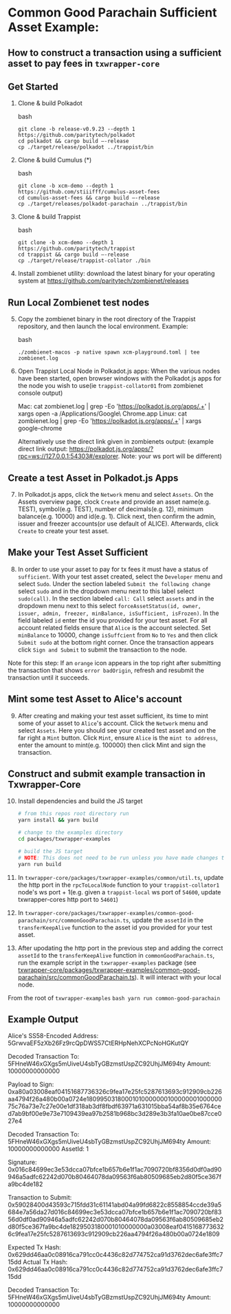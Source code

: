 # Common Good Parachain Sufficient Asset Example:

## How to construct a transaction using a sufficient asset to pay fees in `txwrapper-core`

## Get Started

1) Clone & build Polkadot

    bash
    ```
    git clone -b release-v0.9.23 --depth 1 https://github.com/paritytech/polkadot
    cd polkadot && cargo build –-release
    cp ./target/release/polkadot ../trappist/bin
    ```

2) Clone & build Cumulus (*)

    bash
    ```
    git clone -b xcm-demo --depth 1 https://github.com/stiiifff/cumulus-asset-fees
    cd cumulus-asset-fees && cargo build –-release
    cp ./target/releases/polkadot-parachain ../trappist/bin
    ```

3) Clone & build Trappist

    bash
    ```
    git clone -b xcm-demo --depth 1 https://github.com/paritytech/trappist
    cd trappist && cargo build –-release
    cp ./target/release/trappist-collator ./bin
    ```

4) Install zombienet utility: download the latest binary for your operating system at https://github.com/paritytech/zombienet/releases

## Run Local Zombienet test nodes

5) Copy the zombienet binary in the root directory of the Trappist repository, and then launch the local environment. Example:

    bash
    ```
    ./zombienet-macos -p native spawn xcm-playground.toml | tee zombienet.log
    ```

6) Open Trappist Local Node in Polkadot.js apps: When the various nodes have been started, open browser windows with the Polkadot.js apps for the node you wish to use(ie `trappist-collator01` from zombienet console output)

    Mac: cat zombienet.log | grep -Eo 'https://polkadot.js.org/apps/.+' | xargs open -a /Applications/Google\ Chrome.app
    Linux: cat zombienet.log | grep -Eo 'https://polkadot.js.org/apps/.+' | xargs google-chrome

    Alternatively use the direct link given in zombienets output: (example direct link output: https://polkadot.js.org/apps/?rpc=ws://127.0.0.1:54303#/explorer. Note: your ws port will be different)

## Create a test Asset in Polkadot.js Apps

7) In Polkadot.js apps, click the `Network` menu and select `Assets`. On the Assets overview page, clock `Create` and provide an asset name(e.g. TEST), symbol(e.g. TEST), number of decimals(e.g. 12), minimum balance(e.g. 10000) and id(e.g. 1). Click next, then confirm the admin, issuer and freezer accounts(or use default of ALICE). Afterwards, click `Create` to create your test asset.

## Make your Test Asset Sufficient

8) In order to use your asset to pay for tx fees it must have a status of `sufficient`. With your test asset created, select the `Developer` menu and select `Sudo`. Under the section labeled `Submit the following change` select `sudo` and in the dropdown menu next to this label select `sudo(call)`. In the section labeled `call: Call` select `assets` and in the dropdown menu next to this select `forceAssetStatus(id, owner, issuer, admin, freezer, minBalance, isSufficient, isFrozen)`. In the field labeled `id` enter the id you provided for your test asset. For all account related fields ensure that `Alice` is the account selected. Set `minBalance` to 10000, change `isSuffcient` from `No` to `Yes` and then click `Submit sudo` at the bottom right corner. Once the transaction appears click `Sign and Submit` to submit the transaction to the node.

Note for this step: If an `orange` icon appears in the top right after submitting the transaction that shows `error badOrigin`, refresh and resubmit the transaction until it succeeds.


## Mint some test Asset to Alice's account

9) After creating and making your test asset sufficient, its time to mint some of your asset to `Alice`'s account. Click the `Network` menu and select `Assets`. Here you should see your created test asset and on the far right a `Mint` button. Click `Mint`, ensure `Alice` is the `mint to address`, enter the amount to mint(e.g. 100000) then click Mint and sign the transaction.

## Construct and submit example transaction in Txwrapper-Core

10) Install dependencies and build the JS target

    ```bash
    # from this repos root directory run
    yarn install && yarn build

    # change to the examples directory
    cd packages/txwrapper-examples

    # build the JS target
    # NOTE: This does not need to be run unless you have made changes to the example as the package will already be built via the command that ran from the root directory above.
    yarn run build
    ```

11) In `txwrapper-core/packages/txwrapper-examples/common/util.ts`, update the http port in the `rpcToLocalNode` function to your `trappist-collator1` node's ws port + 1(e.g. given a `trappist-local` ws port of `54600`, update txwrapper-cores http port to `54601`)

12) In `txwrapper-core/packages/txwrapper-examples/common-good-parachain/src/commonGoodParachain.ts`, update the `assetId` in the `transferKeepAlive` function to the asset id you provided for your test asset.

13) After upodating the http port in the previous step and adding the correct `assetId` to the `transferKeepAlive` function in `commonGoodParachain.ts`, run the example script in the `txwrapper-examples` package (see [txwrapper-core/packages/txwrapper-examples/common-good-parachain/src/commonGoodParachain.ts](txwrapper-core/packages/txwrapper-examples/common-good-parachain/src/commonGoodParachain.ts)). It will interact with your local node.

From the root of `txwrapper-examples`
    ```bash
    yarn run common-good-parachain
    ```


## Example Output

Alice's SS58-Encoded Address: 5GrwvaEF5zXb26Fz9rcQpDWS57CtERHpNehXCPcNoHGKutQY

Decoded Transaction
  To: 5FHneW46xGXgs5mUiveU4sbTyGBzmstUspZC92UhjJM694ty
  Amount: 10000000000000

Payload to Sign: 0xa80a03008eaf04151687736326c9fea17e25fc5287613693c912909cb226aa4794f26a480b00a0724e1809950318000101000000010000000100000075c76a73e7c27e00e1df318ab3df8fbdf63971a631015bba54af8b35e6764ced7ab9bf00e9e73e7109439ea97b2581b968bc3d289e3b3fa10ae0be87cce027e4

Decoded Transaction
  To: 5FHneW46xGXgs5mUiveU4sbTyGBzmstUspZC92UhjJM694ty
  Amount: 10000000000000
  AssetId: 1

Signature: 0x016c84699ec3e53dcca07bfce1b657b6e1f1ac7090720bf8356d0df0ad90946a5adfc62242d070b80464078da09563f6ab80509685eb2d80f5ce367fa9bc4de182

Transaction to Submit: 0x59028400d43593c715fdd31c61141abd04a99fd6822c8558854ccde39a5684e7a56da27d016c84699ec3e53dcca07bfce1b657b6e1f1ac7090720bf8356d0df0ad90946a5adfc62242d070b80464078da09563f6ab80509685eb2d80f5ce367fa9bc4de1829503180001010000000a03008eaf04151687736326c9fea17e25fc5287613693c912909cb226aa4794f26a480b00a0724e1809

Expected Tx Hash: 0x629dd46aa0c08916ca791cc0c4436c82d774752ca91d3762dec6afe3ffc715dd
Actual Tx Hash: 0x629dd46aa0c08916ca791cc0c4436c82d774752ca91d3762dec6afe3ffc715dd

Decoded Transaction
  To: 5FHneW46xGXgs5mUiveU4sbTyGBzmstUspZC92UhjJM694ty
  Amount: 10000000000000